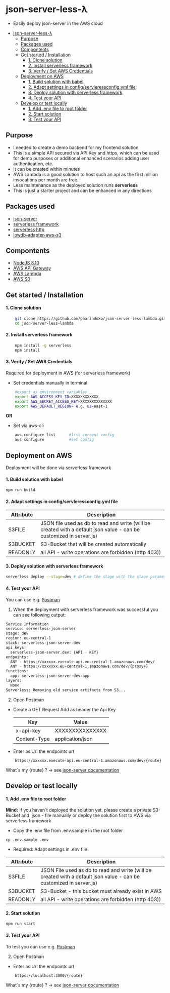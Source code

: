# json-server-less-λ
* Easily deploy json-server in the AWS cloud

- [json-server-less-λ](#json-server-less-%CE%BB)
  - [Purpose](#purpose)
  - [Packages used](#packages-used)
  - [Compontents](#compontents)
  - [Get started / Installation](#get-started--installation)
      - [1. Clone solution](#1-clone-solution)
      - [2. Install serverless framework](#2-install-serverless-framework)
      - [3. Verify / Set AWS Credentials](#3-verify--set-aws-credentials)
  - [Deployment on AWS](#deployment-on-aws)
      - [1. Build solution with babel](#1-build-solution-with-babel)
      - [2. Adapt settings in config/servleressconfig.yml file](#2-adapt-settings-in-configservleressconfigyml-file)
      - [3. Deploy solution with serverless framework](#3-deploy-solution-with-serverless-framework)
      - [4. Test your API](#4-test-your-api)
  - [Develop or test locally](#develop-or-test-locally)
      - [1. Add .env file to root folder](#1-add-env-file-to-root-folder)
      - [2. Start solution](#2-start-solution)
      - [3. Test your API](#3-test-your-api)


## Purpose

* I needed to create a demo backend for my frontend solution
* This is a simple API secured via API Key and https, which can be used for demo purposes or additional enhanced scenarios adding user authentication, etc.
* It can be created within minutes
* AWS Lambda is a good solution to host such an api as the first million invocations per month are free.
* Less maintenance as the deployed solution runs **serverless**
* This is just a starter project and can be enhanced in any directions
  

## Packages used
* [json-server](https://github.com/typicode/json-server)
* [serverless framework](https://serverless.com/)
* [serverless http](https://github.com/dougmoscrop/serverless-http)
* [lowdb-adapter-aws-s3](https://github.com/nicekiwi/lowdb-adapter-aws-s3)

## Compontents
* [NodeJS 8.10](https://nodejs.org/en/about/) 
* [AWS API Gateway](https://aws.amazon.com/api-gateway/)
* [AWS Lambda](https://aws.amazon.com/lambda/features/)
* [AWS S3](https://aws.amazon.com/s3/)

## Get started / Installation

#### 1. Clone solution

```bash
    git clone https://github.com/pharindoko/json-server-less-lambda.git 
    cd json-server-less-lambda
```
#### 2. Install serverless framework

```bash
    npm install -g serverless
    npm install
```

#### 3. Verify / Set AWS Credentials
Required for deployment in AWS (for serverless framework)

* Set credentials manually in terminal 
```bash
    #export as environment variables
    export AWS_ACCESS_KEY_ID=XXXXXXXXXXXX
    export AWS_SECRET_ACCESS_KEY=XXXXXXXXXXXXXX
    export AWS_DEFAULT_REGION= e.g. us-east-1
```

**OR**

* Set via aws-cli
```bash
    aws configure list      #list current config
    aws configure           #set config
```



## Deployment on AWS
Deployment will be done via serverless framework

#### 1. Build solution with babel
```bash
npm run build
```

#### 2. Adapt settings in config/servleressconfig.yml file

| Attribute  | Description  |
|---|---|
| S3FILE  | JSON file used as db to read and write (will be created with a default json value - can be customized in server.js)  |
| S3BUCKET  | S3-Bucket that will be created automatically  |
| READONLY  | all API - write operations are forbidden (http 403))  |

#### 3.  Deploy solution with serverless framework
```bash
serverless deploy --stage=dev # define the stage with the stage parameter
```

#### 4. Test your API
You can use e.g. [Postman](https://www.getpostman.com/)


1. When the deployment with serverless framework was successful you can see following output:
```bash
Service Information
service: serverless-json-server
stage: dev
region: eu-central-1
stack: serverless-json-server-dev
api keys:
  serverless-json-server.dev: {API - KEY}
endpoints:
  ANY - https://xxxxxx.execute-api.eu-central-1.amazonaws.com/dev/
  ANY - https://xxxxxxx.eu-central-1.amazonaws.com/dev/{proxy+}
functions:
  app: serverless-json-server-dev-app
layers:
  None
Serverless: Removing old service artifacts from S3...


```


2. Open Postman
* Create a GET Request 
   Add as header the Api Key

   |Key|           Value|
   |---|---|
   |x-api-key | XXXXXXXXXXXXXXX|
   |Content-Type | application/json|

 * Enter as Url the endpoints url 

```
    https://xxxxxx.execute-api.eu-central-1.amazonaws.com/dev/{route}
```
What`s my {route} ? -> see [json-server documentation](https://github.com/typicode/json-server)



## Develop or test locally

#### 1. Add .env file to root folder

**Mind:** If you haven`t deployed the solution yet, please create a private S3-Bucket and .json - file manually or deploy the solution first to AWS via serverless framework

* Copy the .env file from .env.sample in the root folder
```
cp .env.sample .env
```

* Required: Adapt settings in .env file

| Attribute  | Description  |
|---|---|
| S3FILE  | JSON File used as db to read and write (will be created with a default json value - can be customized in server.js)   |
| S3BUCKET  | S3-Bucket - this bucket must already exist in AWS  |
| READONLY  | all API - write operations are forbidden (http 403))  |

#### 2. Start solution

```bash
npm run start
```
#### 3. Test your API

To test you can use e.g. [Postman](https://www.getpostman.com/)


2. Open Postman
* Enter as Url the endpoints url 

```
    https://localhost:3000/{route}
```


What`s my {route} ? -> see [json-server documentation](https://github.com/typicode/json-server)